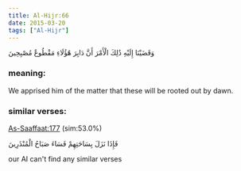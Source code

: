 ```yaml
---
title: Al-Hijr:66
date: 2015-03-20
tags: ["Al-Hijr"]
---
```

وَقَضَيْنَا إِلَيْهِ ذَٰلِكَ الْأَمْرَ أَنَّ دَابِرَ هَٰؤُلَاءِ مَقْطُوعٌ مُصْبِحِينَ
### meaning: 
We apprised him of the matter that these will be rooted out by dawn.
### similar verses: 

[As-Saaffaat:177](/37/177) (sim:53.0%)

فَإِذَا نَزَلَ بِسَاحَتِهِمْ فَسَاءَ صَبَاحُ الْمُنْذَرِينَ

our AI can't find any similar verses



